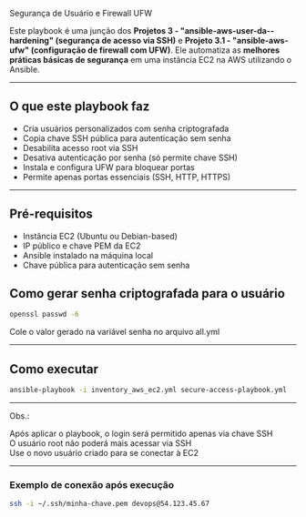 Segurança de Usuário e Firewall UFW

Este playbook é uma junção dos **Projetos 3 - "ansible-aws-user-da--hardening" (segurança de acesso via SSH)** e **Projeto 3.1 - "ansible-aws-ufw" (configuração de firewall com UFW)**. Ele automatiza as **melhores práticas básicas de segurança** em uma instância EC2 na AWS utilizando o Ansible.

---

## O que este playbook faz

- Cria usuários personalizados com senha criptografada  
- Copia chave SSH pública para autenticação sem senha  
- Desabilita acesso root via SSH  
- Desativa autenticação por senha (só permite chave SSH)  
- Instala e configura UFW para bloquear portas  
- Permite apenas portas essenciais (SSH, HTTP, HTTPS)

---

## Pré-requisitos

- Instância EC2 (Ubuntu ou Debian-based)
- IP público e chave PEM da EC2
- Ansible instalado na máquina local
- Chave pública para autenticação sem senha

##  Como gerar senha criptografada para o usuário

```bash
openssl passwd -6
```
Cole o valor gerado na variável senha no arquivo all.yml

---

## Como executar

```bash
ansible-playbook -i inventory_aws_ec2.yml secure-access-playbook.yml
```

---

Obs.:

Após aplicar o playbook, o login será permitido apenas via chave SSH  
O usuário root não poderá mais acessar via SSH  
Use o novo usuário criado para se conectar à EC2  

---

### Exemplo de conexão após execução

```bash
ssh -i ~/.ssh/minha-chave.pem devops@54.123.45.67
```


